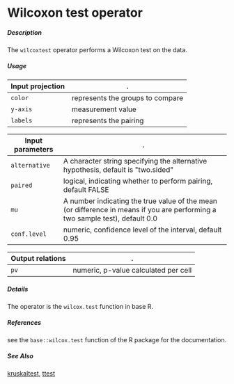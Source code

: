 # Wilcoxon test operator

##### Description

The `wilcoxtest` operator performs a Wilcoxon test on the data.

##### Usage

Input projection|.
---|---
`color`   | represents the groups to compare
`y-axis`| measurement value
`labels`   | represents the pairing

Input parameters|.
---|---
`alternative`   | A character string specifying the alternative hypothesis, default is "two.sided"
`paired`   | logical, indicating whether to perform pairing, default FALSE
`mu`  | A number indicating the true value of the mean (or difference in means if you are performing a two sample test), default 0.0
`conf.level`  |numeric, confidence level of the interval, default 0.95

Output relations|.
---|---
`pv`| numeric, p-value calculated per cell

##### Details

The operator is the `wilcox.test` function in base R.

##### References

see the `base::wilcox.test` function of the R package for the documentation. 

##### See Also

[kruskaltest](https://github.com/tercen/kruskaltest_operator), [ttest](https://github.com/tercen/ttest_operator)
